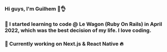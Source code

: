 ### Hi guys, I'm Guilhem 🤙👌
### 🚀 I started learning to code @ Le Wagon (Ruby On Rails) in April 2022, which was the best decision of my life. I love coding.
### 🚀 Currently working on Next.js & React Native 🔥

<!--
**ghidalg0/ghidalg0** is a ✨ _special_ ✨ repository because its `README.md` (this file) appears on your GitHub profile.

Here are some ideas to get you started:

- 🔭 I’m currently working on ...
- 🌱 I’m currently learning ...
- 👯 I’m looking to collaborate on ...
- 🤔 I’m looking for help with ...
- 💬 Ask me about ...
- 📫 How to reach me: ...
- 😄 Pronouns: ...
- ⚡ Fun fact: ...
-->
